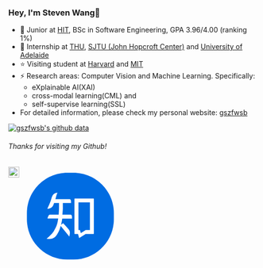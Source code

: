 ### Hey, I'm Steven Wang👋 
- 🍻 Junior at  [HIT](http://www.hit.edu.cn/), BSc in Software Engineering, GPA 3.96/4.00 (ranking 1%)
- :running: Internship at [THU](http://www.dess.tsinghua.edu.cn/), [SJTU (John Hopcroft Center)](http://jhc.sjtu.edu.cn/) and [University of Adelaide](https://www.roboticvision.org/)
- :star: Visiting student at [Harvard](https://www.harvard.edu/) and [MIT](https://www.mit.edu/)
- ⚡ Research areas: Computer Vision and Machine Learning. Specifically: 
    - eXplainable AI(XAI)
    - cross-modal learning(CML) and 
    - self-supervise learning(SSL)
- For detailed information, please check my personal website: [gszfwsb](https://gszfwsb.com/)

[![gszfwsb's github data](https://github-readme-stats.vercel.app/api?username=gszfwsb)]()
<h6>Thanks for visiting my Github!</h6>

<a href="https://www.linkedin.com/in/gszfwsb/">
  <img align="left" alt="Steven's LinkedIN" width="22px" src="https://raw.githubusercontent.com/peterthehan/peterthehan/master/assets/linkedin.svg" />
</a>
<svg t="1613233547179" class="icon" viewBox="0 0 1024 1024" version="1.1" xmlns="http://www.w3.org/2000/svg" p-id="1002" width="200" height="200"><path d="M544.059897 959.266898h-64.949141c-228.633593 0-415.697442-187.063849-415.697442-415.697442v-64.949141c0-228.633593 187.063849-415.697442 415.697442-415.697442h64.949141c228.633593 0 415.697442 187.063849 415.697442 415.697442v64.949141c-0.001024 228.633593-187.064873 415.697442-415.697442 415.697442z" fill="#006CE2" p-id="1003" data-spm-anchor-id="a313x.7781069.0.i0"></path><path d="M513.358696 494.912378h-84.12549c1.331051-13.311533 4.791783-49.517142 4.791783-70.01635 0-20.499208-0.26621-50.049562-0.26621-50.049563h84.65791v-13.311533c0-17.837106-7.720095-25.823412-14.110163-25.823412H357.08615s4.259363-14.642584 8.252516-29.816564c3.993153-15.175004 13.045323-36.471819 13.045323-36.471819-51.913034 3.460732-55.995265 41.974179-67.354248 76.405394-11.358984 34.431216-20.232998 51.380613-36.73803 88.917273 22.8951 0 45.523989-11.180828 55.107556-26.622042 9.583567-15.441215 13.932008-33.543507 13.932008-33.543507h51.114403v48.629434c0 17.39274-3.194522 72.056954-3.194522 72.056953h-91.225111c-15.973635 0-24.492361 40.28784-24.492361 40.28784h110.215112c-6.921465 62.473387-21.830259 87.498168-42.772809 125.833459-20.94255 38.336314-76.405395 81.907754-76.405395 81.907754 33.809717 9.583567 71.347401-2.928312 87.320012-18.103317 15.973635-15.175004 29.550354-40.998416 39.401155-60.017086 9.849777-19.01867 18.103316-53.659782 18.103317-53.659782l89.449693 110.481322s3.993153-19.966788 5.324204-32.478666c1.331051-12.512903-0.621498-21.741181-3.816021-29.19609-3.194522-7.453885-12.778089-17.748028-25.557201-32.656823-12.778089-14.908794-39.578287-43.57144-39.578287-43.57144s-13.045323 9.583567-23.16131 17.304686c7.453885-18.103316 13.399587-65.667909 13.399587-65.667909h100.808677v-16.683187c0.002048-14.551458-6.031708-24.135025-14.905722-24.135025zM750.117843 329.500632H557.019214a3.54981 3.54981 0 0 0-3.549811 3.54981v358.510375a3.54981 3.54981 0 0 0 3.549811 3.549811h33.145216l12.112563 41.530836 66.820804-41.530836h81.020046a3.54981 3.54981 0 0 0 3.54981-3.549811V333.050442a3.54981 3.54981 0 0 0-3.54981-3.54981zM713.024525 654.112211h-43.128097l-50.714064 32.212457-8.918042-32.212457h-15.441214V368.723631h118.202441V654.112211z" fill="#FFFFFF" p-id="1004"></path></svg>
